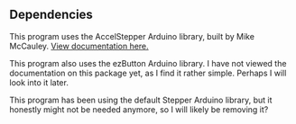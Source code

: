 ## Dependencies

This program uses the AccelStepper Arduino library, built by Mike McCauley. [View documentation here.](http://www.airspayce.com/mikem/arduino/AccelStepper/index.html)

This program also uses the ezButton Arduino library. I have not viewed the documentation on this package yet, as I find it rather simple. Perhaps I will look into it later.

This program has been using the default Stepper Arduino library, but it honestly might not be needed anymore, so I will likely be removing it?
